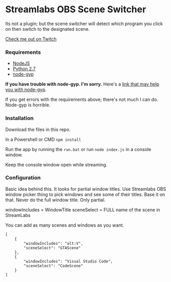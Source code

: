 # Streamlabs OBS Scene Switcher

Its not a plugin; but the scene switcher will detect which program you click on then switch to the designated scene.

[Check me out on Twitch](https://twitch.tv/stuykgaming/)

### Requirements

-   [NodeJS](https://nodejs.org/en/download/)
-   [Python 2.7](https://www.python.org/downloads/release/python-2716/)
-   [node-gyp]()

**If you have trouble with node-gyp. I'm sorry.**
Here's a [link that may help you with node-gyp](https://spin.atomicobject.com/2019/03/27/node-gyp-windows/).

If you get errors with the requirements above; there's not much I can do. Node-gyp is horrible.

### Installation

Download the files in this repo.

In a Powershell or CMD
`npm install`

Run the app by running the `run.bat` or run `node index.js` in a console window.

Keep the console window open while streaming.

### Configuration

Basic idea behind this. It looks for partial window titles.
Use Streamlabs OBS window picker thing to pick windows and see some of their titles. Base it on that. Never do the full window title. Only partial.

windowIncludes = WindowTitle
sceneSelect = FULL name of the scene in StreamLabs

You can add as many scenes and windows as you want.

```
[
    {
        "windowIncludes": "alt:V",
        "sceneSelect": "GTAScene"
    },
    {
        "windowIncludes": "Visual Studio Code",
        "sceneSelect": "CodeScene"
    }
]
```
